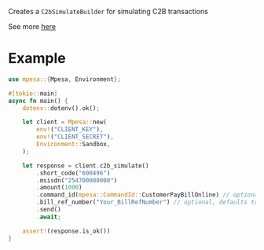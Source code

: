 Creates a `C2bSimulateBuilder` for simulating C2B transactions

See more [here](https://developer.safaricom.co.ke/c2b/apis/post/simulate)

# Example
```rust
use mpesa::{Mpesa, Environment};

#[tokio::main]
async fn main() {
	dotenv::dotenv().ok();

	let client = Mpesa::new(
		env!("CLIENT_KEY"),
		env!("CLIENT_SECRET"),
		Environment::Sandbox,
	);

	let response = client.c2b_simulate()
		.short_code("600496")
		.msisdn("254700000000")
		.amount(1000)
		.command_id(mpesa::CommandId::CustomerPayBillOnline) // optional, defaults to `CommandId::CustomerPayBillOnline`
		.bill_ref_number("Your_BillRefNumber") // optional, defaults to "None"
		.send()
		.await;

	assert!(response.is_ok())
}
```
